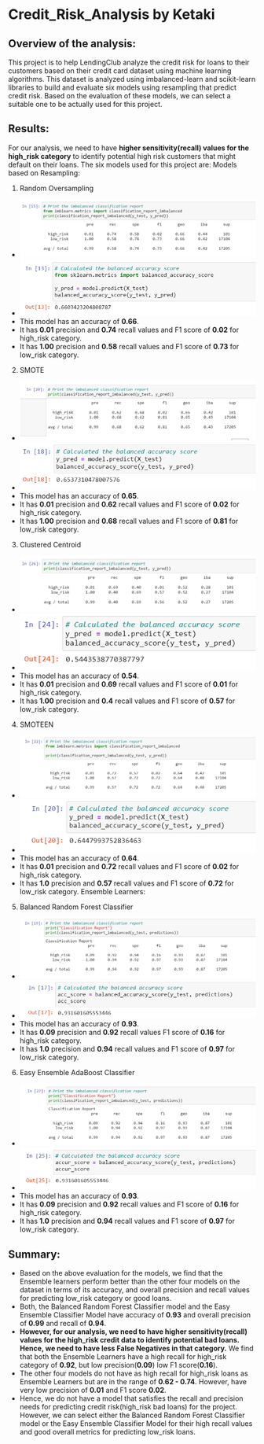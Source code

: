 # Credit_Risk_Analysis by Ketaki
## Overview of the analysis:
This project is to help LendingClub analyze the credit risk for loans to their customers based on their credit card dataset using machine learning algorithms.  This dataset is analyzed using imbalanced-learn and scikit-learn libraries to build and evaluate six models using resampling that predict credit risk. Based on the evaluation of these models, we can select a suitable one to be actually used for this project.
## Results: 
For our analysis, we need to have **higher sensitivity(recall) values for the high_risk category** to identify potential high risk customers that might default on their loans.
The six models used for this project are:
Models based on Resampling:
1. Random Oversampling
- ![Classification Report](https://github.com/ketpradh/Credit_Risk_Analysis/blob/main/Resources/Random%20Oversampling%20Report.PNG)
- ![Accuracy](https://github.com/ketpradh/Credit_Risk_Analysis/blob/main/Resources/Random%20Oversampling%20Acc.PNG)
- This model has an accuracy of **0.66**.
- It has **0.01** precision and **0.74** recall values and F1 score of **0.02** for high_risk category.
- It has **1.00** precision and **0.58** recall values and F1 score of **0.73** for low_risk category.
2. SMOTE
- ![Classification Report](https://github.com/ketpradh/Credit_Risk_Analysis/blob/main/Resources/SMOTE%20Classification%20Report.PNG)
- ![Accuracy](https://github.com/ketpradh/Credit_Risk_Analysis/blob/main/Resources/SMPOTE%20Acc.PNG)
- This model has an accuracy of **0.65**.
- It has **0.01** precision and **0.62** recall values and F1 score of **0.02** for high_risk category.
- It has **1.00** precision and **0.68** recall values and F1 score of **0.81** for low_risk category.
3. Clustered Centroid
- ![Classification Report](https://github.com/ketpradh/Credit_Risk_Analysis/blob/main/Resources/ClusteredCentroids%20CR.PNG)
- ![Accuracy](https://github.com/ketpradh/Credit_Risk_Analysis/blob/main/Resources/ClusteredCentroids%20Acc.PNG)
- This model has an accuracy of **0.54**.
- It has  **0.01** precision and **0.69** recall values and F1 score of **0.01** for high_risk category.
- It has **1.00** precision and **0.4** recall values and F1 score of **0.57** for low_risk category.
4. SMOTEEN 
- ![Classification Report](https://github.com/ketpradh/Credit_Risk_Analysis/blob/main/Resources/SMOTEEN%20CR.PNG)
- ![Accuracy](https://github.com/ketpradh/Credit_Risk_Analysis/blob/main/Resources/SMOTEEN%20aCC.PNG)
- This model has an accuracy of **0.64**.
- It has  **0.01** precision and  **0.72** recall values and F1 score of **0.02** for high_risk category.
- It has  **1.0** precision and **0.57** recall values and F1 score of **0.72** for low_risk category.
 Ensemble Learners:
5. Balanced Random Forest Classifier
- ![Classification Report](https://github.com/ketpradh/Credit_Risk_Analysis/blob/main/Resources/BalancedRandom%20Classification%20Report.PNG)
- ![Accuracy](https://github.com/ketpradh/Credit_Risk_Analysis/blob/main/Resources/BalancedRandom%20Acc.PNG)
- This model has an accuracy of **0.93**.
- It has **0.09** precision and  **0.92** recall values F1 score of **0.16** for high_risk category.
- It has  **1.0** precision and **0.94** recall values and F1 score of **0.97** for low_risk category.

6. Easy Ensemble AdaBoost Classifier
- ![Classification Report](https://github.com/ketpradh/Credit_Risk_Analysis/blob/main/Resources/EasyEnsemble%20CR.PNG)
- ![Accuracy](https://github.com/ketpradh/Credit_Risk_Analysis/blob/main/Resources/EasyEnsemble%20Acc.PNG)
- This model has an accuracy of **0.93**.
- It has **0.09** precision and **0.92** recall values and F1 score of **0.16** for high_risk category.
- It has  **1.0** precision and **0.94** recall values and F1 score of **0.97** for low_risk category.


## Summary:
- Based on the above evaluation for the models, we find that the Ensemble learners perform better than the other four models on the dataset in terms of its accuracy, and overall precision and recall values for predicting low_risk category or good loans. 
- Both, the Balanced Random Forest Classifier model and the Easy Ensemble Classifier Model have accuracy of **0.93** and overall precision of **0.99** and recall of **0.94**.
- **However, for our analysis, we need to have higher sensitivity(recall) values for the high_risk credit data to identify potential bad loans. Hence, we need to have less False Negatives in that category.** We find that both the Ensemble Learners have a high recall for high_risk category of **0.92**, but low precision(**0.09**) low F1 score(**0.16**).
- The other four models do not have as high recall for high_risk loans as Ensemble Learners but are in the range of **0.62 - 0.74**. However, have very low precision of **0.01** and F1 score **0.02**. 
- Hence, we do not have a model that satisfies the recall and precision needs for predicting credit risk(high_risk bad loans) for the project. However, we can select either the Balanced Random Forest Classifier model or the Easy Ensemble Classifier Model for their high recall values and good overall metrics for predicting low_risk loans. 

